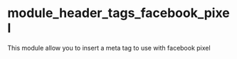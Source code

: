 # module_header_tags_facebook_pixel
This module allow you to insert a meta tag to use with facebook pixel
